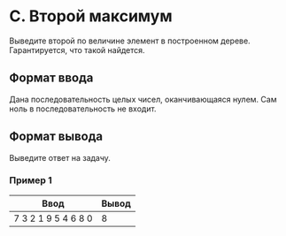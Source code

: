 # C. Второй максимум

Выведите второй по величине элемент в построенном дереве. Гарантируется, что такой найдется.

## Формат ввода
Дана последовательность целых чисел, оканчивающаяся нулем. Сам ноль в последовательность не входит.

## Формат вывода
Выведите ответ на задачу.

### Пример 1
Ввод | Вывод
---| ---
7 3 2 1 9 5 4 6 8 0 | 8
